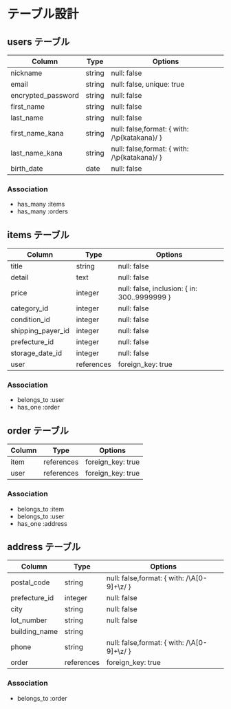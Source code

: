 # テーブル設計

## users テーブル

| Column             | Type    | Options                                      |
| ------------------ | ------- | -------------------------------------------- |
| nickname           | string  | null: false                                  |
| email              | string  | null: false, unique: true                    |
| encrypted_password | string  | null: false                                  |
| first_name         | string  | null: false                                  |
| last_name          | string  | null: false                                  |
| first_name_kana    | string  | null: false,format: { with: /\p{katakana}/ } |
| last_name_kana     | string  | null: false,format: { with: /\p{katakana}/ } |
| birth_date         | date    | null: false                                  |

### Association

- has_many :items
- has_many :orders

## items テーブル

| Column            | Type       | Options                                      |
| ----------------- | ---------- | -------------------------------------------- |
| title             | string     | null: false                                  |
| detail            | text       | null: false                                  |
| price             | integer    | null: false, inclusion: { in: 300..9999999 } |
| category_id       | integer    | null: false                                  |
| condition_id      | integer    | null: false                                  |
| shipping_payer_id | integer    | null: false                                  |
| prefecture_id     | integer    | null: false                                  |
| storage_date_id   | integer    | null: false                                  |
| user              | references | foreign_key: true                            |

### Association

- belongs_to :user
- has_one :order

## order テーブル

| Column      | Type       | Options           |
|-------------|------------|-------------------|
| item        | references | foreign_key: true |
| user        | references | foreign_key: true |

### Association

- belongs_to :item
- belongs_to :user
- has_one :address

## address テーブル

| Column          | Type       | Options                                    |
|-----------------|------------|--------------------------------------------|
| postal_code     | string     | null: false,format: { with: /\A[0-9]+\z/ } |
| prefecture_id   | integer    | null: false                                |
| city            | string     | null: false                                |
| lot_number      | string     | null: false                                |
| building_name   | string     |                                            |
| phone           | string     | null: false,format: { with: /\A[0-9]+\z/ } |
| order           | references | foreign_key: true                          |

### Association

- belongs_to :order